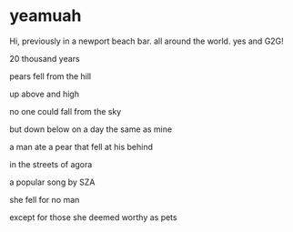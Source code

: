 # yeamuah
Hi, previously in a newport beach bar. all around the world. yes and G2G!
<p> 20 thousand years </p>
<p> pears fell from the hill </p>
<p> up above and high </p>
<p> no one could fall from the sky </p>

<p> but down below on a day the same as mine </p>
<p> a man ate a pear that fell at his behind </p>

<p> in the streets of agora </p>
<p> a popular song by SZA </p>

<p> she fell for no man</p>
<p> except for those she deemed worthy as pets </p>
